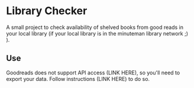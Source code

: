 # Library Checker

A small project to check availability of shelved books from good reads in your local library (if your local library is in the minuteman library network ;) ).

## Use

Goodreads does not support API access (LINK HERE), so you'll need to export your data. Follow instructions (LINK HERE) to do so.

